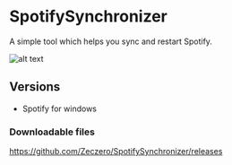# SpotifySynchronizer
A simple tool which helps you sync and restart Spotify.

![alt text](https://i.imgur.com/0O2cmnZ.png)

## Versions
- Spotify for windows
### Downloadable files
https://github.com/Zeczero/SpotifySynchronizer/releases
